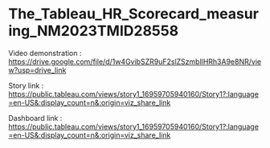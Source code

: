 
# The_Tableau_HR_Scorecard_measuring_NM2023TMID28558

Video demonstration : https://drive.google.com/file/d/1w4GvibSZR9uF2slZSzmbllHRh3A9e8NR/view?usp=drive_link

Story link : https://public.tableau.com/views/story1_16959705940160/Story1?:language=en-US&:display_count=n&:origin=viz_share_link

Dashboard link : https://public.tableau.com/views/story1_16959705940160/Story1?:language=en-US&:display_count=n&:origin=viz_share_link
